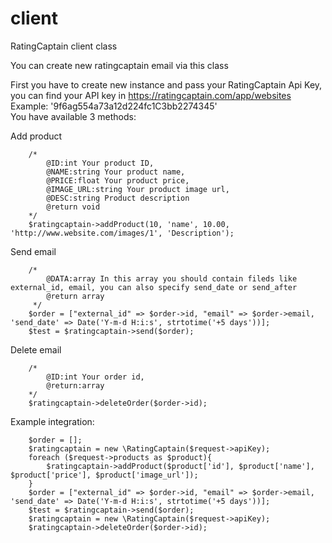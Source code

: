 # client
RatingCaptain client class

You can create new ratingcaptain email via this class

First you have to create new instance and pass your RatingCaptain Api Key,
you can find your API key in https://ratingcaptain.com/app/websites
<br>
Example: '9f6ag554a73a12d224fc1C3bb2274345' <br>
You have available 3 methods:

Add product

        /*
            @ID:int Your product ID,
            @NAME:string Your product name,
            @PRICE:float Your product price,
            @IMAGE_URL:string Your product image url,
            @DESC:string Product description 
            @return void
        */
        $ratingcaptain->addProduct(10, 'name', 10.00, 'http://www.website.com/images/1', 'Description');

Send email 

        /*
            @DATA:array In this array you should contain fileds like external_id, email, you can also specify send_date or send_after              
            @return array                                                                                                      
         */
        $order = ["external_id" => $order->id, "email" => $order->email, 'send_date' => Date('Y-m-d H:i:s', strtotime('+5 days'))];
        $test = $ratingcaptain->send($order);

Delete email

        /*
            @ID:int Your order id,
            @return:array 
        */
        $ratingcaptain->deleteOrder($order->id);
        
Example integration: 
       
        $order = [];
        $ratingcaptain = new \RatingCaptain($request->apiKey);
        foreach ($request->products as $product){
            $ratingcaptain->addProduct($product['id'], $product['name'], $product['price'], $product['image_url']);
        }
        $order = ["external_id" => $order->id, "email" => $order->email, 'send_date' => Date('Y-m-d H:i:s', strtotime('+5 days'))];
        $test = $ratingcaptain->send($order);
        $ratingcaptain = new \RatingCaptain($request->apiKey);
        $ratingcaptain->deleteOrder($order->id);

